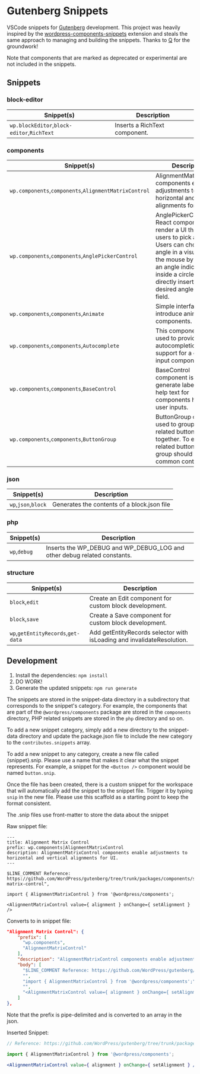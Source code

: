 # Gutenberg Snippets

VSCode snippets for [Gutenberg](https://wordpress.org/gutenberg/) development. This project was heavily inspired by the [wordpress-components-snippets](https://github.com/ItsJonQ/wordpress-components-snippets) extension and steals the same approach to managing and building the snippets. Thanks to [Q](https://github.com/ItsJonQ/) for the groundwork!

Note that components that are marked as deprecated or experimental are not included in the snippets.

<!-- SNIPPET-TOC -->
<!-- This table was automatically generated -->
## Snippets
 ### block-editor
| Snippet(s) | Description |
| --- | --- |
| `wp.blockEditor`,`block-editor`,`RichText` | Inserts a RichText component. |

 ### components
| Snippet(s) | Description |
| --- | --- |
| `wp.components`,`components`,`AlignmentMatrixControl` | AlignmentMatrixControl components enable adjustments to horizontal and vertical alignments for UI. |
| `wp.components`,`components`,`AnglePickerControl` | AnglePickerControl is a React component to render a UI that allows users to pick an angle. Users can choose an angle in a visual UI with the mouse by dragging an angle indicator inside a circle or by directly inserting the desired angle in a text field. |
| `wp.components`,`components`,`Animate` | Simple interface to introduce animations to components. |
| `wp.components`,`components`,`Autocomplete` | This component is used to provide autocompletion support for a child input component. |
| `wp.components`,`components`,`BaseControl` | BaseControl component is used to generate labels and help text for components handling user inputs. |
| `wp.components`,`components`,`ButtonGroup` | ButtonGroup can be used to group any related buttons together. To emphasize related buttons, a group should share a common container. |

 ### json
| Snippet(s) | Description |
| --- | --- |
| `wp`,`json`,`block` | Generates the contents of a block.json file |

 ### php
| Snippet(s) | Description |
| --- | --- |
| `wp`,`debug` | Inserts the WP_DEBUG and WP_DEBUG_LOG and other debug related constants. |

 ### structure
| Snippet(s) | Description |
| --- | --- |
| `block`,`edit` | Create an Edit component for custom block development. |
| `block`,`save` | Create a Save component for custom block development. |
| `wp`,`getEntityRecords`,`get-data` | Add getEntityRecords selector with isLoading and invalidateResolution. |


<!-- /SNIPPET-TOC -->

## Development
1. Install the dependencies: `npm install`
2. DO WORK!
3. Generate the updated snippets: `npm run generate`

The snippets are stored in the snippet-data directory in a subdirectory that corresponds to the snippet's category. For example, the components that are part of the `@wordpress/components` package are stored in the `components` directory, PHP related snippets are stored in the `php` directory and so on.

To add a new snippet category, simply add a new directory to the snippet-data directory and update the package.json file to include the new category to the `contributes.snippets` array.

To add a new snippet to any category, create a new file called {snippet}.snip. Please use a name that makes it clear what the snippet represents. For example, a snippet for the `<Button />` component would be named `button.snip`.

Once the file has been created, there is a custom snippet for the workspace that will automatically add the snippet to the snippet file. Trigger it by typing `snip` in the new file. Please use this scaffold as a starting point to keep the format consistent.

The .snip files use front-matter to store the data about the snippet

Raw snippet file:
```plaintext
---
title: Alignment Matrix Control
prefix: wp.components|AlignmentMatrixControl
description: AlignmentMatrixControl components enable adjustments to horizontal and vertical alignments for UI.
---

$LINE_COMMENT Reference: https://github.com/WordPress/gutenberg/tree/trunk/packages/components/src/alignment-matrix-control",

import { AlignmentMatrixControl } from '@wordpress/components';

<AlignmentMatrixControl value={ alignment } onChange={ setAlignment } />
```

Converts to in snippet file:
```json
"Alignment Matrix Control": {
    "prefix": [
      "wp.components",
      "AlignmentMatrixControl"
    ],
    "description": "AlignmentMatrixControl components enable adjustments to horizontal and vertical alignments for UI.",
    "body": [
      "$LINE_COMMENT Reference: https://github.com/WordPress/gutenberg/tree/trunk/packages/components/src/alignment-matrix-control\",",
      "",
      "import { AlignmentMatrixControl } from '@wordpress/components';",
      "",
      "<AlignmentMatrixControl value={ alignment } onChange={ setAlignment } />"
    ]
},
```
Note that the prefix is pipe-delimited and is converted to an array in the json.


Inserted Snippet:
```jsx
// Reference: https://github.com/WordPress/gutenberg/tree/trunk/packages/components/src/alignment-matrix-control",

import { AlignmentMatrixControl } from '@wordpress/components';

<AlignmentMatrixControl value={ alignment } onChange={ setAlignment } />
```
